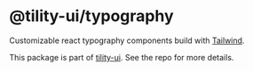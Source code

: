 # @tility-ui/typography

Customizable react typography components build with [Tailwind](https://tailwindcss.com).

This package is part of [tility-ui](https://github.com/v1ctr/tility-ui). See the repo for more details.
